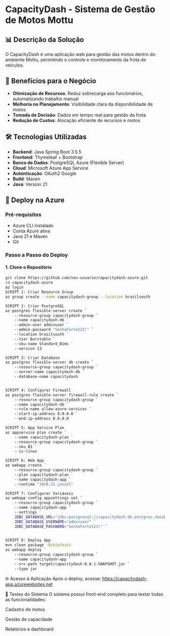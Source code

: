 # CapacityDash - Sistema de Gestão de Motos Mottu

## 📊 Descrição da Solução
O CapacityDash é uma aplicação web para gestão das motos dentro do ambiente Mottu, permitindo o controle e monitoramento da frota de veículos.

## 💼 Benefícios para o Negócio
- **Otimização de Recursos**: Reduz sobrecarga aos funcionários, automatizando trabalho manual
- **Melhoria no Planejamento**: Visibilidade clara da disponibilidade de motos
- **Tomada de Decisão**: Dados em tempo real para gestão da frota
- **Redução de Custos**: Alocação eficiente de recursos e motos

## 🛠️ Tecnologias Utilizadas
- **Backend**: Java Spring Boot 3.5.5
- **Frontend**: Thymeleaf + Bootstrap
- **Banco de Dados**: PostgreSQL Azure (Flexible Server)
- **Cloud**: Microsoft Azure App Service
- **Autenticação**: OAuth2 Google
- **Build**: Maven
- **Java**: Version 21

## 🚀 Deploy na Azure

### Pré-requisitos
- Azure CLI instalado
- Conta Azure ativa
- Java 21 e Maven
- Git

### Passo a Passo do Deploy

#### 1. Clone o Repositório
```bash
git clone https://github.com/seu-usuario/capacitydash-azure.git
cd capacitydash-azure
az login
SCRIPT 1: Criar Resource Group
az group create --name capacitydash-group --location brazilsouth

SCRIPT 2: Criar PostgreSQL
az postgres flexible-server create `
    --resource-group capacitydash-group `
    --name capacitydash-db `
    --admin-user adminuser `
    --admin-password "SenhaForte123!" `
    --location brazilsouth `
    --tier Burstable `
    --sku-name Standard_B1ms `
    --version 13

SCRIPT 3: Criar Database
az postgres flexible-server db create `
    --resource-group capacitydash-group `
    --server-name capacitydash-db `
    --database-name capacitydash


SCRIPT 4: Configurar Firewall
az postgres flexible-server firewall-rule create `
    --resource-group capacitydash-group `
    --name capacitydash-db `
    --rule-name allow-azure-services `
    --start-ip-address 0.0.0.0 `
    --end-ip-address 0.0.0.0

SCRIPT 5: App Service Plan
az appservice plan create `
    --name capacitydash-plan `
    --resource-group capacitydash-group `
    --sku B1 `
    --is-linux

SCRIPT 6: Web App
az webapp create `
    --resource-group capacitydash-group `
    --plan capacitydash-plan `
    --name capacitydash-app `
    --runtime "JAVA:21-java21"

SCRIPT 7: Configurar Variáveis
az webapp config appsettings set `
    --resource-group capacitydash-group `
    --name capacitydash-app `
    --settings `
    JDBC_DATABASE_URL="jdbc:postgresql://capacitydash-db.postgres.database.azure.com:5432/capacitydash" `
    JDBC_DATABASE_USERNAME="adminuser" `
    JDBC_DATABASE_PASSWORD="SenhaForte123!" `
   

SCRIPT 8: Deploy App
mvn clean package -DskipTests
az webapp deploy `
    --resource-group capacitydash-group `
    --name capacitydash-app `
    --src-path target/capacitydash-0.0.1-SNAPSHOT.jar `
    --type jar

```

🌐 Acesso à Aplicação
Após o deploy, acesse: https://capacitydash-app.azurewebsites.net

🧪 Testes do Sistema
O sistema possui front-end completo para testar todas as funcionalidades:

Cadastro de motos

Gestão de capacidade

Relatórios e dashboard

